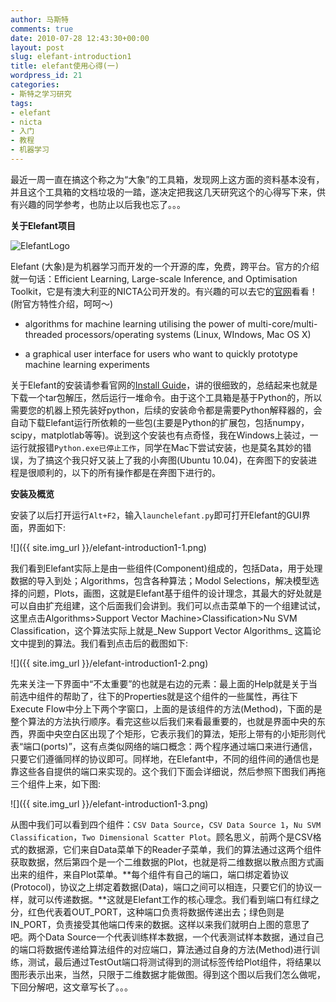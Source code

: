```yaml
---
author: 马斯特
comments: true
date: 2010-07-28 12:43:30+00:00
layout: post
slug: elefant-introduction1
title: elefant使用心得(一)
wordpress_id: 21
categories:
- 斯特之学习研究
tags:
- elefant
- nicta
- 入门
- 教程
- 机器学习
---
```


最近一周一直在搞这个称之为“大象”的工具箱，发现网上这方面的资料基本没有，并且这个工具箱的文档垃圾的一踏，遂决定把我这几天研究这个的心得写下来，供有兴趣的同学参考，也防止以后我也忘了。。。

**关于Elefant项目**


![ElefantLogo](http://elefant.developer.nicta.com.au/portal_skins/custom/ElefantLogo.png)


Elefant (大象)是为机器学习而开发的一个开源的库，免费，跨平台。官方的介绍就一句话：Efficient Learning, Large-scale Inference, and Optimisation Toolkit，它是有澳大利亚的NICTA公司开发的。有兴趣的可以去它的[官网](http://elefant.developer.nicta.com.au/)看看！(附官方特性介绍，呵呵～)


  * algorithms for machine learning utilising the power of  multi-core/multi-threaded processors/operating systems (Linux, WIndows,  Mac OS X)


  * a graphical user interface for users who want to quickly prototype machine learning experiments


关于Elefant的安装请参看官网的[Install Guide](http://elefant.developer.nicta.com.au/Getting_started/Install_guide)，讲的很细致的，总结起来也就是下载一个tar包解压，然后运行一堆命令。由于这个工具箱是基于Python的，所以需要您的机器上预先装好python，后续的安装命令都是需要Python解释器的，会自动下载Elefant运行所依赖的一些包(主要是Python的扩展包，包括numpy，scipy，matplotlab等等)。说到这个安装也有点奇怪，我在Windows上装过，一运行就报错`Python.exe已停止工作`，同学在Mac下尝试安装，也是莫名其妙的错误，为了搞这个我只好又装上了我的小奔图(Ubuntu 10.04)，在奔图下的安装进程是很顺利的，以下的所有操作都是在奔图下进行的。

**安装及概览**

安装了以后打开运行`Alt+F2`，输入`launchelefant.py`即可打开Elefant的GUI界面，界面如下:


![]({{ site.img_url }}/elefant-introduction1-1.png)

<!--more-->


我们看到Elefant实际上是由一些组件(Component)组成的，包括Data，用于处理数据的导入到处；Algorithms，包含各种算法；Modol Selections，解决模型选择的问题，Plots，画图，这就是Elefant基于组件的设计理念，其最大的好处就是可以自由扩充组建，这个后面我们会讲到。我们可以点击菜单下的一个组建试试，这里点击Algorithms>Support Vector Machine>Classification>Nu SVM Classification，这个算法实际上就是_New Support Vector Algorithms_ 这篇论文中提到的算法。我们看到点击后的截图如下:


![]({{ site.img_url }}/elefant-introduction1-2.png)


先来关注一下界面中“不太重要”的也就是右边的元素：最上面的Help就是关于当前选中组件的帮助了，往下的Properties就是这个组件的一些属性，再往下Execute Flow中分上下两个字窗口，上面的是该组件的方法(Method)，下面的是整个算法的方法执行顺序。看完这些以后我们来看最重要的，也就是界面中央的东西，界面中央空白区出现了个矩形，它表示我们的算法，矩形上带有的小矩形则代表“端口(ports)”，这有点类似网络的端口概念：两个程序通过端口来进行通信，只要它们遵循同样的协议即可。同样地，在Elefant中，不同的组件间的通信也是靠这些各自提供的端口来实现的。这个我们下面会详细说，然后参照下图我们再拖三个组件上来，如下图:


![]({{ site.img_url }}/elefant-introduction1-3.png)


从图中我们可以看到四个组件：`CSV Data Source`，`CSV Data Source 1`，`Nu SVM Classification`，`Two Dimensional Scatter Plot`。顾名思义，前两个是CSV格式的数据源，它们来自Data菜单下的Reader子菜单，我们的算法通过这两个组件获取数据，然后第四个是一个二维数据的Plot，也就是将二维数据以散点图方式画出来的组件，来自Plot菜单。**每个组件有自己的端口，端口绑定着协议(Protocol)，协议之上绑定着数据(Data)，端口之间可以相连，只要它们的协议一样，就可以传递数据。**这就是Elefant工作的核心理念。我们看到端口有红绿之分，红色代表着OUT_PORT，这种端口负责将数据传递出去；绿色则是IN_PORT，负责接受其他端口传来的数据。这样以来我们就明白上图的意思了吧。两个Data Source一个代表训练样本数据，一个代表测试样本数据，通过自己的端口将数据传递给算法组件的对应端口，算法通过自身的方法(Method)进行训练，测试，最后通过TestOut端口将测试得到的测试标签传给Plot组件，将结果以图形表示出来，当然，只限于二维数据才能做图。得到这个图以后我们怎么做呢，下回分解吧，这文章写长了。。。
